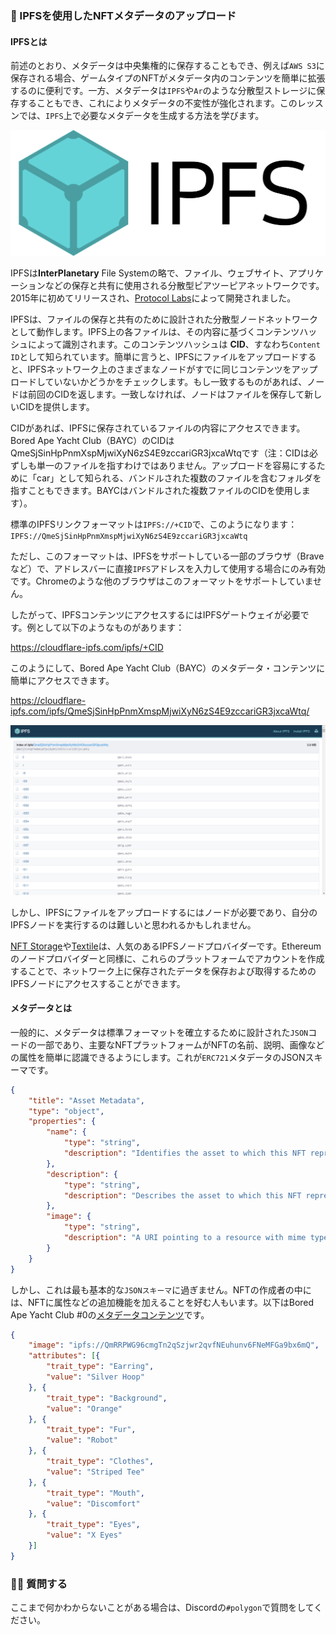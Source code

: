 ### 🤖 IPFSを使用したNFTメタデータのアップロード

#### IPFSとは

前述のとおり、メタデータは中央集権的に保存することもでき、例えば`AWS S3`に保存される場合、ゲームタイプのNFTがメタデータ内のコンテンツを簡単に拡張するのに便利です。一方、メタデータは`IPFS`や`Ar`のような分散型ストレージに保存することもでき、これによりメタデータの不変性が強化されます。このレッスンでは、`IPFS`上で必要なメタデータを生成する方法を学びます。

![pngVGb7Gkv](3_1_1.png)

IPFSは**InterPlanetary** File Systemの略で、ファイル、ウェブサイト、アプリケーションなどの保存と共有に使用される分散型ピアツーピアネットワークです。2015年に初めてリリースされ、[Protocol Labs](https://protocol.ai/)によって開発されました。

IPFSは、ファイルの保存と共有のために設計された分散型ノードネットワークとして動作します。IPFS上の各ファイルは、その内容に基づくコンテンツハッシュによって識別されます。このコンテンツハッシュは **CID**、すなわち`Content ID`として知られています。簡単に言うと、IPFSにファイルをアップロードすると、IPFSネットワーク上のさまざまなノードがすでに同じコンテンツをアップロードしていないかどうかをチェックします。もし一致するものがあれば、ノードは前回のCIDを返します。一致しなければ、ノードはファイルを保存して新しいCIDを提供します。

CIDがあれば、IPFSに保存されているファイルの内容にアクセスできます。Bored Ape Yacht Club（BAYC）のCIDはQmeSjSinHpPnmXspMjwiXyN6zS4E9zccariGR3jxcaWtqです（注：CIDは必ずしも単一のファイルを指すわけではありません。アップロードを容易にするために「car」として知られる、バンドルされた複数のファイルを含むフォルダを指すこともできます。BAYCはバンドルされた複数ファイルのCIDを使用します）。

標準のIPFSリンクフォーマットは`IPFS://+CID`で、このようになります：
`IPFS://QmeSjSinHpPnmXmspMjwiXyN6zS4E9zccariGR3jxcaWtq`

ただし、このフォーマットは、IPFSをサポートしている一部のブラウザ（Braveなど）で、アドレスバーに直接`IPFS`アドレスを入力して使用する場合にのみ有効です。Chromeのような他のブラウザはこのフォーマットをサポートしていません。

したがって、IPFSコンテンツにアクセスするにはIPFSゲートウェイが必要です。例として以下のようなものがあります：

https://cloudflare-ipfs.com/ipfs/+CID

このようにして、Bored Ape Yacht Club（BAYC）のメタデータ・コンテンツに簡単にアクセスできます。

https://cloudflare-ipfs.com/ipfs/QmeSjSinHpPnmXmspMjwiXyN6zS4E9zccariGR3jxcaWtq/

![image-20230223094941448](3_1_2.png)

しかし、IPFSにファイルをアップロードするにはノードが必要であり、自分のIPFSノードを実行するのは難しいと思われるかもしれません。

[NFT Storage](https://nft.storage/)や[Textile](https://textile.io/)は、人気のあるIPFSノードプロバイダーです。Ethereumのノードプロバイダーと同様に、これらのプラットフォームでアカウントを作成することで、ネットワーク上に保存されたデータを保存および取得するためのIPFSノードにアクセスすることができます。

#### メタデータとは

一般的に、メタデータは標準フォーマットを確立するために設計された`JSON`コードの一部であり、主要なNFTプラットフォームがNFTの名前、説明、画像などの属性を簡単に認識できるようにします。これが`ERC721`メタデータのJSONスキーマです。

```json
{
    "title": "Asset Metadata",
    "type": "object",
    "properties": {
        "name": {
            "type": "string",
            "description": "Identifies the asset to which this NFT represents"
        },
        "description": {
            "type": "string",
            "description": "Describes the asset to which this NFT represents"
        },
        "image": {
            "type": "string",
            "description": "A URI pointing to a resource with mime type image/* representing the asset to which this NFT represents. Consider making any images at a width between 320 and 1080 pixels and aspect ratio between 1.91:1 and 4:5 inclusive."
        }
    }
}
```

しかし、これは最も基本的な`JSONスキーマ`に過ぎません。NFTの作成者の中には、NFTに属性などの追加機能を加えることを好む人もいます。以下はBored Ape Yacht Club #0の[メタデータコンテンツ](https://cloudflare-ipfs.com/ipfs/QmeSjSinHpPnmXmspMjwiXyN6zS4E9zccariGR3jxcaWtq/0)です。

```json
{
    "image": "ipfs://QmRRPWG96cmgTn2qSzjwr2qvfNEuhunv6FNeMFGa9bx6mQ",
    "attributes": [{
        "trait_type": "Earring",
        "value": "Silver Hoop"
    }, {
        "trait_type": "Background",
        "value": "Orange"
    }, {
        "trait_type": "Fur",
        "value": "Robot"
    }, {
        "trait_type": "Clothes",
        "value": "Striped Tee"
    }, {
        "trait_type": "Mouth",
        "value": "Discomfort"
    }, {
        "trait_type": "Eyes",
        "value": "X Eyes"
    }]
}
```

### 🙋‍♂️ 質問する
ここまで何かわからないことがある場合は、Discordの`#polygon`で質問をしてください。
